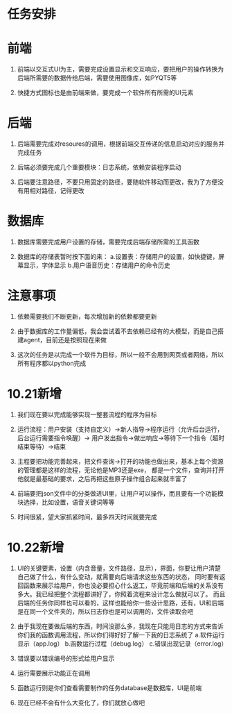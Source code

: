 # 任务安排
# 前端

1. 前端以交互式UI为主，需要完成设置显示和交互响应，要把用户的操作转换为后端所需要的数据传给后端，需要使用图像库，如PYQT5等

2. 快捷方式图标也是由前端来做，要完成一个软件所有所需的UI元素

# 后端
1. 后端需要完成对resoures的调用，根据前端交互传递的信息启动对应的服务并完成任务

2. 后端必须要完成几个重要模块：日志系统，依赖安装程序启动

3. 后端要注意路径，不要只用固定的路径，要随软件移动而更改，我为了方便没有用相对路径，记得更改

# 数据库
1. 数据库需要完成用户设置的存储，需要完成后端存储所需的工具函数

2. 数据库的存储表暂时按下面的来：
    a.设置表：存储用户的设置，如快捷键，屏幕显示，字体显示
    b.用户语音历史：存储用户的命令历史

# 注意事项

1. 依赖需要我们不断更新，每次增加新的依赖都要更新

2. 由于数据库的工作量偏低，我会尝试着不去依赖已经有的大模型，而是自己搭建agent，目前还是按照现在来做

3. 这次的任务是以完成一个软件为目标，所以一般不会用到网页或者网络，所以所有程序都以python完成

# 10.21新增

1. 我们现在要以完成能够实现一整套流程的程序为目标

2. 运行流程：用户安装（支持自定义）->新人指导->程序运行（允许后台运行，后台运行需要指令唤醒）->
  用户发出指令->做出响应->等待下一个指令（超时结束等待）->结束

3. 主程要把功能完善起来，把文件查询->打开的功能也做出来，基本上每个资源的管理都是这样的流程，无论他是MP3还是exe，
  都是一个文件，查询并打开他就是最基础的要求，之后再把这些原子操作组合起来就丰富了

4. 前端要把json文件中的分类做进UI里，让用户可以操作，而且要有一个功能模块选择，比如设置，语音关键词等等

5. 时间很紧，望大家抓紧时间，最多四天时间就要完成

# 10.22新增

1. UI的关键要素，设置（内含音量，文件路径，显示），界面，你要让用户清楚自己做了什么，有什么变动，就需要向后端请求这些东西的状态，
  同时要有返回函数来展示给用户，你也没必要担心什么返工，毕竟前端和后端的关系没有多大。我已经把整个流程都讲好了，你照着流程来设计怎么做就可以了。
  而且后端的任务你同样也可以看的，这样也能给你一些设计思路，还有，UI和后端是在同一个文件夹的，所以日志你也是可以调用的，文件读取会吧

2. 由于我现在要做后端的东西，时间没那么多，我现在只能用日志的方式来告诉你们我的函数调用流程，所以你们得好好了解一下我的日志系统了
  a.软件运行显示（app.log）
  b.函数运行过程（debug.log）
  c.错误出现记录（error.log）

3. 错误要以错误编号的形式给用户显示

4. 运行需要展示功能正在调用

5. 函数运行则是你们查看需要制作的任务database是数据库，UI是前端

6. 现在已经不会有什么大变化了，你们就放心做吧